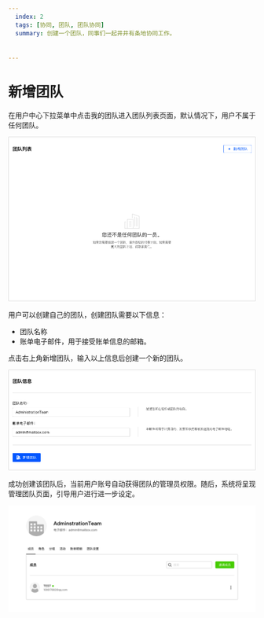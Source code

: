 ```yaml
---
  index: 2
  tags: [协同, 团队, 团队协同]
  summary: 创建一个团队，同事们一起井井有条地协同工作。


---
```


# 新增团队

在用户中心下拉菜单中点击我的团队进入团队列表页面，默认情况下，用户不属于任何团队。

<img src='./assets/01newTeam/newTeam.png'>

用户可以创建自己的团队，创建团队需要以下信息：

+ 团队名称
+ 账单电子邮件，用于接受账单信息的邮箱。

点击右上角新增团队，输入以上信息后创建一个新的团队。

<img src='./assets/01newTeam/addTeamInfo.png'>

成功创建该团队后，当前用户账号自动获得团队的管理员权限。随后，系统将呈现管理团队页面，引导用户进行进一步设定。

<img src='./assets/01newTeam/myTeam.png'>
